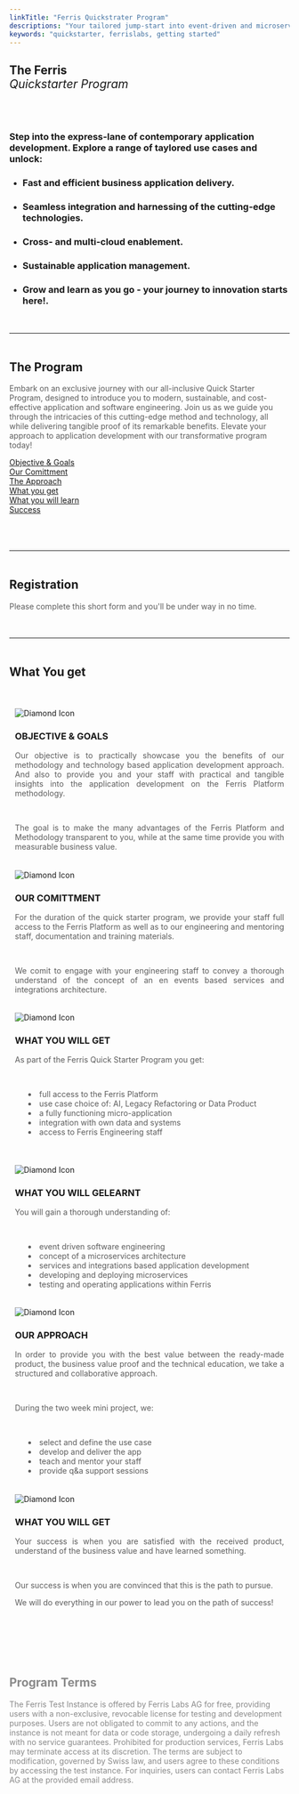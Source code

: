 ```yaml
---
linkTitle: "Ferris Quickstrater Program"
descriptions: "Your tailored jump-start into event-driven and microservices development."
keywords: "quickstarter, ferrislabs, getting started"
---
```


<!-- SOLUTIONS HEADER -->
<section class="sub-header">
	<h1 id="solutions-top">The Ferris<br><span style="font-style: italic; font-weight: lighter">Quickstarter Program</span></h1>
    <p></p>
</section>

<!-- FOUNDING FERRIS -->
<section class="padding-block-700" style="background-color: var(--clr-primary-white);">
    <div class="container">
        <div class="even-columns" style="padding-top: 2rem">
            <div class="flow text-left-sm-only margin" style="--flow-spacer: 1.5rem; padding-right: 2rem">
                <h3 class="lead-black-l">Step into the express-lane of contemporary application development. Explore a range of taylored use cases and unlock:</h3>
            </div>
                <ul class="numbered-items | flow" 
                role="list" 
                style="margin-top: 0rem" 
                data-type="green">
                    <li>
                        <div class="flow" style="--flow-spacer: 1em">
                        <h3 class="lead-black-m | fw-bold">
                        Fast and efficient business application delivery.
                        </h3>
                        </div>
                    </li>
                    <li>
                        <div class="flow" style="--flow-spacer: 1em">
                        <h3 class="lead-black-m | fw-bold">
                        Seamless integration and harnessing of the cutting-edge technologies.
                        </h3>
                        </div>
                    </li>
                    <li>
                        <div class="flow" style="--flow-spacer: 1em">
                        <h3 class="lead-black-m | fw-bold">
                        Cross- and multi-cloud enablement.
                        </h3>
                        </div>
                    </li>
                    <li>
                        <div class="flow" style="--flow-spacer: 1em">
                        <h3 class="lead-black-m | fw-bold">
                        Sustainable application management.
                        </h3>
                        </div>
                    </li>
                    <li>
                        <div class="flow" style="--flow-spacer: 1em">
                        <h3 class="lead-black-m | fw-bold">
                        Grow and learn as you go - your journey to innovation starts here!.
                        </h3>
                        </div>
                    </li>
                </ul>
	    </div>
    </div>
</section>

<!-- Horizontal Line  -->
<hr class="hr-text-black" data-content="THE PROGRAM" style="margin-block: 3rem" />

<!-- PAGE INTRO -->
<section class="padding-block-700" style="background-color: var(--clr-primary-white)">
  <div class="container">
      <div class="flow text-left-sm-only margin" style="--flow-spacer: 1.5rem">
        <h2 class="fs-secondary-heading fw-bold">
          The Program
        </h2>
        <p class="lead-black-m" style="opacity: 0.7">
        	Embark on an exclusive journey with our all-inclusive Quick Starter Program, designed to introduce you to modern, sustainable, and cost-effective application and software engineering. Join us as we guide you through the intricacies of this cutting-edge method and technology, all while delivering tangible proof of its remarkable benefits. Elevate your approach to application development with our transformative program today! 
		</p>
    </div>
  </div>
</section>

<!-- Feature Block - 12 Boxes -->
<section class="padding-block-500">
	<div class="container">
		<div class="grid-3-columns">
			<div class="grid-3-item">
                <a class="read-more" style="color: var(--clr-accent-red)"
				    href="https://docs.ferrislabs.net/docs/">Objective & Goals
			    </a>
			</div>
			<div class="grid-3-item">
                <a class="read-more" style="color: var(--clr-accent-red)"
				    href="https://docs.ferrislabs.net/docs/">Our Comittment
			    </a>
			</div>
			<div class="grid-3-item">
                <a class="read-more" style="color: var(--clr-accent-red)"
				    href="https://docs.ferrislabs.net/docs/">The Approach
			    </a>
			</div>
			<div class="grid-3-item">
                <a class="read-more" style="color: var(--clr-accent-red)"
				    href="https://docs.ferrislabs.net/docs/">What you get
			    </a>
			</div>
			<div class="grid-3-item">
                <a class="read-more" style="color: var(--clr-accent-red)"
				    href="https://docs.ferrislabs.net/docs/">What you will learn
			    </a>
			</div>
			<div class="grid-3-item">
                <a class="read-more" style="color: var(--clr-accent-red)"
				    href="https://docs.ferrislabs.net/docs/">Success
			    </a>
			</div>
		</div>
	</div>
    <br>
</section>

<!-- Horizontal Line  -->
<hr class="hr-text-black" data-content="ENROLL" style="margin-block: 3rem" />

<!-- PAGE INTRO -->
<section class="padding-block-700" style="background-color: var(--clr-primary-white)">
  <div class="container">
      <div class="flow text-left-sm-only margin" style="--flow-spacer: 1.5rem">
        <h2 class="fs-secondary-heading fw-bold">
          Registration
        </h2>
        <p class="lead-black-m" style="opacity: 0.7">
        	Please complete this short form and you'll be under way in no time.
		</p>
    </div>
  </div>
</section>

<!-- Aivie Registration Form -->
<script type="text/javascript" src="//m.ferrislabs.net/form/generate.js?id=28"></script>

<!-- Horizontal Line  -->
<hr class="hr-text-black" data-content="WHAT YOU GET" style="margin-block: 3rem" />

<!-- Program Benefits-->
<section class="padding-block-400" style="padding-bottom: 5rem">
    <div class="container">
        <h2 class="fs-secondary-heading fw-bold">What You get</h2>
        <br>
        <div class="three-columns">
            <div class="column-noborder" style="padding-inline: 10px">
                <img src="/img/diamond-1.svg"
                alt="Diamond Icon"
                style="padding-top: 1.2rem; max-height: 100px"/>
                    <h3 class="fs-sub-heading fw-bold">OBJECTIVE & GOALS</h3>
                    <p class="fw-regular"
                        style="color: var(--clr-primary-black); text-align: justify; font-size: var(--fs-400); opacity: 0.7;">
                        Our objective is to practically showcase you the benefits of our methodology and technology based application development approach. And also to provide you and your staff with practical and tangible insights into the application development on the Ferris Platform methodology.
                    </p>
                    <br>
                    <p class="fw-regular"
                        style="color: var(--clr-primary-black); text-align: justify; font-size: var(--fs-400); opacity: 0.7;">
                        The goal is to make the many advantages of the Ferris Platform and Methodology transparent to you, while at the same time provide you with measurable business value.
                    </p>
            </div>
            <div class="column-noborder" style="padding-inline: 10px">
                <img src="/img/diamond-2.svg"
                alt="Diamond Icon"
                style="padding-top: 1.2rem; max-height: 100px"/>
                    <h3 class="fs-sub-heading fw-bold">OUR COMITTMENT</h3>
                    <p class="fw-regular"
                        style="color: var(--clr-primary-black); text-align: justify; font-size: var(--fs-400); opacity: 0.7;">
                        For the duration of the quick starter program, we provide your staff full access to the Ferris Platform as well as to our engineering and mentoring staff, documentation and training materials.
                    </p>
                    <br>
                    <p class="fw-regular"
                        style="color: var(--clr-primary-black); text-align: justify; font-size: var(--fs-400); opacity: 0.7;">
                        We comit to engage with your engineering staff to convey a thorough understand of the concept of an en events based services and integrations architecture.
                    </p>
            </div>
            <div class="column-noborder" style="padding-inline: 10px">
                <img src="/img/diamond-3.svg"
                    alt="Diamond Icon"
                    style="padding-top: 1.2rem; max-height: 100px"/>
                <h3 class="fs-sub-heading fw-bold">WHAT YOU WILL GET</h3>
                <p class="fw-regular"
                    style="color: var(--clr-primary-black); text-align: justify; font-size: var(--fs-400); opacity: 0.7;">
                    As part of the Ferris Quick Starter Program you get:
                </p>
                <br>
                <ul class="fw-regular"
                    style="color: var(--clr-primary-black); text-align: left; font-size: var(--fs-400); opacity: 0.7; list-style-position: inside;">
                    <li>full access to the Ferris Platform</li>
                    <li>use case choice of: AI, Legacy Refactoring or Data Product</li>
                    <li>a fully functioning micro-application</li>
                    <li>integration with own data and systems</li>
                    <li>access to Ferris Engineering staff</li>
                </ul>
            </div>
	    </div>
    </div>
    <br>
    <div class="container">
        <div class="three-columns">
            <div class="column-noborder" style="padding-inline: 10px">
                <img src="/img/diamond-3.svg"
                    alt="Diamond Icon"
                    style="padding-top: 1.2rem; max-height: 100px"/>
                    <h3 class="fs-sub-heading fw-bold">WHAT YOU WILL GELEARNT</h3>
                    <p class="fw-regular"
                        style="color: var(--clr-primary-black); text-align: justify; font-size: var(--fs-400); opacity: 0.7;">
                        You will gain a thorough understanding of:
                    </p>
                    <br>
                    <ul class="fw-regular"
                        style="color: var(--clr-primary-black); text-align: left; font-size: var(--fs-400); opacity: 0.7; list-style-position: inside;">
                        <li>event driven software engineering</li>
                        <li>concept of a microservices architecture</li>
                        <li>services and integrations based application development</li>
                        <li>developing and deploying microservices</li>
                        <li>testing and operating applications within Ferris</li>
                    </ul>
            </div>
          <div class="column-noborder" style="padding-inline: 10px">
                <img src="/img/diamond-1.svg"
                    alt="Diamond Icon"
                    style="padding-top: 1.2rem; max-height: 100px"/>
                    <h3 class="fs-sub-heading fw-bold">OUR APPROACH</h3>
                    <p class="fw-regular"
                        style="color: var(--clr-primary-black); text-align: justify; font-size: var(--fs-400); opacity: 0.7;">
                        In order to provide you with the best value between the ready-made product, the business value proof and the technical education, we take a structured and collaborative approach.
                    </p>
                    <br>
                    <p class="fw-regular"
                        style="color: var(--clr-primary-black); text-align: justify; font-size: var(--fs-400); opacity: 0.7;">
                        During the two week mini project, we:
                    </p>
                    <br>
                    <ul class="fw-regular"
                        style="color: var(--clr-primary-black); text-align: left; font-size: var(--fs-400); opacity: 0.7; list-style-position: inside;">
                        <li>select and define the use case</li>
                        <li>develop and deliver the app</li>
                        <li>teach and mentor your staff</li>
                        <li>provide q&a support sessions</li>
                    </ul>
            </div>
            <div class="column-noborder" style="padding-inline: 10px">
                <img src="/img/diamond-2.svg"
                    alt="Diamond Icon"
                    style="padding-top: 1.2rem; max-height: 100px"/>
                <h3 class="fs-sub-heading fw-bold">WHAT YOU WILL GET</h3>
                <p class="fw-regular"
                    style="color: var(--clr-primary-black); text-align: justify; font-size: var(--fs-400); opacity: 0.7;">
                    Your success is when you are satisfied with the received product, understand of the business value and have learned something.
                </p>
                <br>
                <p class="fw-regular"
                    style="color: var(--clr-primary-black); text-align: justify; font-size: var(--fs-400); opacity: 0.7;">
                    Our success is when you are convinced that this is the path to pursue.
                </p>
                <p class="fw-regular"
                    style="color: var(--clr-primary-black); text-align: justify; font-size: var(--fs-400); opacity: 0.7;">
                    We will do everything in our power to lead you on the path of success!
                </p>
            </div>
	    </div>
    </div>
</section>

<!-- DISCLAIMER -->
<section class="padding-block-700" style="background-color: var(--clr-neutral-lightgray)">
  <div class="container">
      <div class="flow text-left-sm-only margin" style="--flow-spacer: 1.5rem">
        <h2 class="fs-secondary-heading fw-bold" style="opacity: 0.5">
          Program Terms
        </h2>
        <p class="lead-black-s" style="opacity: 0.5">
        	The Ferris Test Instance is offered by Ferris Labs AG for free, providing users with a non-exclusive, revocable license for testing and development purposes. Users are not obligated to commit to any actions, and the instance is not meant for data or code storage, undergoing a daily refresh with no service guarantees. Prohibited for production services, Ferris Labs may terminate access at its discretion. The terms are subject to modification, governed by Swiss law, and users agree to these conditions by accessing the test instance. For inquiries, users can contact Ferris Labs AG at the provided email address.
		</p>
    </div>
  </div>
</section>

<!-- Aivie Web Tracker -->
<script>
	(function (w, d, t, u, n, a, m) {
    w["MauticTrackingObject"] = n;
    (w[n] =
    w[n] ||
    function () {
    (w[n].q = w[n].q || []).push(arguments);
    }),
        (a = d.createElement(t)),
        (m = d.getElementsByTagName(t)[0]);
        a.async = 1;
        a.src = u;
        m.parentNode.insertBefore(a, m);
    })(window, document, "script", "https://m.ferrislabs.net/mtc.js", "mt");
      mt("send", "pageview");
</script>

<!-- Google tag (gtag.js) -->
<script async src="https://www.googletagmanager.com/gtag/js?id=G-HJ0TW8858J"></script>
<script>
  window.dataLayer = window.dataLayer || [];
  function gtag(){dataLayer.push(arguments);}
  gtag('js', new Date());

  gtag('config', 'G-YVQRSTKQ4Z');
</script>
